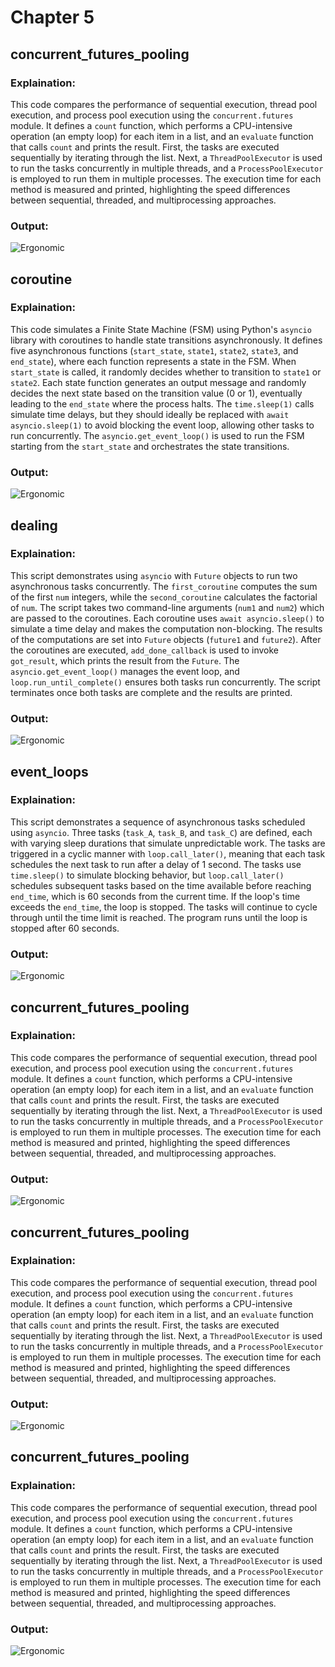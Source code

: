 # Chapter 5

## concurrent_futures_pooling

### Explaination:
This code compares the performance of sequential execution, thread pool execution, and process pool execution using the `concurrent.futures` module. It defines a `count` function, which performs a CPU-intensive operation (an empty loop) for each item in a list, and an `evaluate` function that calls `count` and prints the result. First, the tasks are executed sequentially by iterating through the list. Next, a `ThreadPoolExecutor` is used to run the tasks concurrently in multiple threads, and a `ProcessPoolExecutor` is employed to run them in multiple processes. The execution time for each method is measured and printed, highlighting the speed differences between sequential, threaded, and multiprocessing approaches.

### Output:
![Ergonomic](images/chair.png "Ergonomic ")


## coroutine

### Explaination:
This code simulates a Finite State Machine (FSM) using Python's `asyncio` library with coroutines to handle state transitions asynchronously. It defines five asynchronous functions (`start_state`, `state1`, `state2`, `state3`, and `end_state`), where each function represents a state in the FSM. When `start_state` is called, it randomly decides whether to transition to `state1` or `state2`. Each state function generates an output message and randomly decides the next state based on the transition value (0 or 1), eventually leading to the `end_state` where the process halts. The `time.sleep(1)` calls simulate time delays, but they should ideally be replaced with `await asyncio.sleep(1)` to avoid blocking the event loop, allowing other tasks to run concurrently. The `asyncio.get_event_loop()` is used to run the FSM starting from the `start_state` and orchestrates the state transitions.

### Output:
![Ergonomic](images/chair.png "Ergonomic ")

## dealing

### Explaination:
This script demonstrates using `asyncio` with `Future` objects to run two asynchronous tasks concurrently. The `first_coroutine` computes the sum of the first `num` integers, while the `second_coroutine` calculates the factorial of `num`. The script takes two command-line arguments (`num1` and `num2`) which are passed to the coroutines. Each coroutine uses `await asyncio.sleep()` to simulate a time delay and makes the computation non-blocking. The results of the computations are set into `Future` objects (`future1` and `future2`). After the coroutines are executed, `add_done_callback` is used to invoke `got_result`, which prints the result from the `Future`. The `asyncio.get_event_loop()` manages the event loop, and `loop.run_until_complete()` ensures both tasks run concurrently. The script terminates once both tasks are complete and the results are printed.

### Output:
![Ergonomic](images/chair.png "Ergonomic ")


## event_loops

### Explaination:
This script demonstrates a sequence of asynchronous tasks scheduled using `asyncio`. Three tasks (`task_A`, `task_B`, and `task_C`) are defined, each with varying sleep durations that simulate unpredictable work. The tasks are triggered in a cyclic manner with `loop.call_later()`, meaning that each task schedules the next task to run after a delay of 1 second. The tasks use `time.sleep()` to simulate blocking behavior, but `loop.call_later()` schedules subsequent tasks based on the time available before reaching `end_time`, which is 60 seconds from the current time. If the loop's time exceeds the `end_time`, the loop is stopped. The tasks will continue to cycle through until the time limit is reached. The program runs until the loop is stopped after 60 seconds.

### Output:
![Ergonomic](images/chair.png "Ergonomic ")


## concurrent_futures_pooling

### Explaination:
This code compares the performance of sequential execution, thread pool execution, and process pool execution using the `concurrent.futures` module. It defines a `count` function, which performs a CPU-intensive operation (an empty loop) for each item in a list, and an `evaluate` function that calls `count` and prints the result. First, the tasks are executed sequentially by iterating through the list. Next, a `ThreadPoolExecutor` is used to run the tasks concurrently in multiple threads, and a `ProcessPoolExecutor` is employed to run them in multiple processes. The execution time for each method is measured and printed, highlighting the speed differences between sequential, threaded, and multiprocessing approaches.

### Output:
![Ergonomic](images/chair.png "Ergonomic ")


## concurrent_futures_pooling

### Explaination:
This code compares the performance of sequential execution, thread pool execution, and process pool execution using the `concurrent.futures` module. It defines a `count` function, which performs a CPU-intensive operation (an empty loop) for each item in a list, and an `evaluate` function that calls `count` and prints the result. First, the tasks are executed sequentially by iterating through the list. Next, a `ThreadPoolExecutor` is used to run the tasks concurrently in multiple threads, and a `ProcessPoolExecutor` is employed to run them in multiple processes. The execution time for each method is measured and printed, highlighting the speed differences between sequential, threaded, and multiprocessing approaches.

### Output:
![Ergonomic](images/chair.png "Ergonomic ")


## concurrent_futures_pooling

### Explaination:
This code compares the performance of sequential execution, thread pool execution, and process pool execution using the `concurrent.futures` module. It defines a `count` function, which performs a CPU-intensive operation (an empty loop) for each item in a list, and an `evaluate` function that calls `count` and prints the result. First, the tasks are executed sequentially by iterating through the list. Next, a `ThreadPoolExecutor` is used to run the tasks concurrently in multiple threads, and a `ProcessPoolExecutor` is employed to run them in multiple processes. The execution time for each method is measured and printed, highlighting the speed differences between sequential, threaded, and multiprocessing approaches.

### Output:
![Ergonomic](images/chair.png "Ergonomic ")
